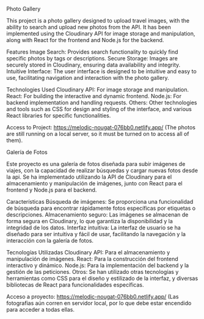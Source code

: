 Photo Gallery


This project is a photo gallery designed to upload travel images, with the ability to search and upload new photos from the API. It has been implemented using the Cloudinary API for image storage and manipulation, along with React for the frontend and Node.js for the backend.

Features
Image Search: Provides search functionality to quickly find specific photos by tags or descriptions.
Secure Storage: Images are securely stored in Cloudinary, ensuring data availability and integrity.
Intuitive Interface: The user interface is designed to be intuitive and easy to use, facilitating navigation and interaction with the photo gallery.

Technologies Used
Cloudinary API: For image storage and manipulation.
React: For building the interactive and dynamic frontend.
Node.js: For backend implementation and handling requests.
Others: Other technologies and tools such as CSS for design and styling of the interface, and various React libraries for specific functionalities.

Access to Project: https://melodic-nougat-076bb0.netlify.app/ (The photos are still running on a local server, so it must be turned on to access all of them).



Galería de Fotos

Este proyecto es una galería de fotos diseñada para subir imágenes de viajes, con la capacidad de realizar búsquedas y cargar nuevas fotos desde la api. Se ha implementado utilizando la API de Cloudinary para el almacenamiento y manipulación de imágenes, junto con React para el frontend y Node.js para el backend.

Características
Búsqueda de imágenes: Se proporciona una funcionalidad de búsqueda para encontrar rápidamente fotos específicas por etiquetas o descripciones.
Almacenamiento seguro: Las imágenes se almacenan de forma segura en Cloudinary, lo que garantiza la disponibilidad y la integridad de los datos.
Interfaz intuitiva: La interfaz de usuario se ha diseñado para ser intuitiva y fácil de usar, facilitando la navegación y la interacción con la galería de fotos.


Tecnologías Utilizadas
Cloudinary API: Para el almacenamiento y manipulación de imágenes.
React: Para la construcción del frontend interactivo y dinámico.
Node.js: Para la implementación del backend y la gestión de las peticiones.
Otros: Se han utilizado otras tecnologías y herramientas como CSS para el diseño y estilizado de la interfaz, y diversas bibliotecas de React para funcionalidades específicas.


Acceso a proyecto: https://melodic-nougat-076bb0.netlify.app/
(Las fotografias aún corren en servidor local, por lo que debe estar encendido para acceder a todas ellas.
